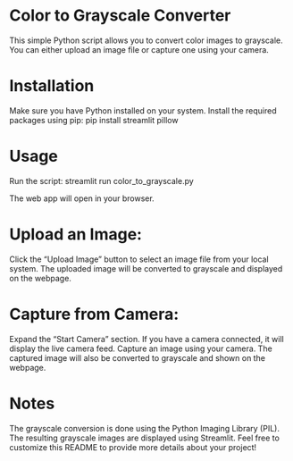 # Color to Grayscale Converter
This simple Python script allows you to convert color images to grayscale. You can either upload an image file or capture one using your camera.

# Installation
Make sure you have Python installed on your system.
Install the required packages using pip:
pip install streamlit pillow

# Usage
Run the script:
streamlit run color_to_grayscale.py

The web app will open in your browser.

# Upload an Image:
Click the “Upload Image” button to select an image file from your local system.
The uploaded image will be converted to grayscale and displayed on the webpage.

# Capture from Camera:
Expand the “Start Camera” section.
If you have a camera connected, it will display the live camera feed.
Capture an image using your camera.
The captured image will also be converted to grayscale and shown on the webpage.

# Notes
The grayscale conversion is done using the Python Imaging Library (PIL).
The resulting grayscale images are displayed using Streamlit.
Feel free to customize this README to provide more details about your project! 
